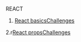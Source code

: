 REACT

1. [React basics](https://github.com/neuefische/ffm-web-23-3/blob/main/sessions/react-basics/react-basics.md)[Challenges](Challenges)

2.r[React props](https://github.com/neuefische/ffm-web-23-3/blob/main/sessions/react-props/react-props.md)[Challenges](Challenges)
